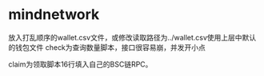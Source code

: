 # mindnetwork

放入打乱顺序的wallet.csv文件，或修改读取路径为../wallet.csv使用上层中默认的钱包文件
check为查询数量脚本，接口很容易崩，并发开小点

claim为领取脚本16行填入自己的BSC链RPC。
